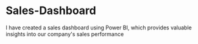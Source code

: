 # Sales-Dashboard
I have created a sales dashboard using Power BI, which provides valuable insights into our company's sales performance
